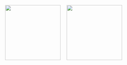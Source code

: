  ## 
 <div>
  <img height="180em" src="https://github-readme-stats.vercel.app/api?username=rafaelchagas9&show_icons=true&theme=radical&include_all_commits=true&count_private=true"/>
  &nbsp &nbsp 
  <img height="180em" src="https://github-readme-stats.vercel.app/api/top-langs/?username=rafaelchagas9&layout=compact&langs_count=6&theme=radical"/>
</div>
